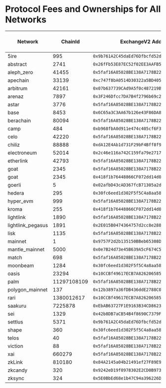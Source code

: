 # Protocol Fees and Ownerships for All Networks

| Network | ChainId | ExchangeV2 Address | Fee Receiver | Seller Fee (bps) | Buyer Fee (bps) | ProxyAdmin Owner |
|---------|---------|--------------------|--------------|------------------|-----------------|------------------|
| 5ire | 995 | `0x9b761A2C45daEd76Dfbcfd52d22cB930a0b41186` | `0x0000000000000000000000000000000000000000` | 0 | 0 | `0x256eFfCeA2ab308D31e318728D2615545171d85B`|
| abstract | 2741 | `0x26fFb53E87EC52f02EE3AAFB57126cBB623C59e9` | `0x0000000000000000000000000000000000000000` | 0 | 0 | `0x256eFfCeA2ab308D31e318728D2615545171d85B`|
| aleph_zero | 41455 | `0x5faf16A85028BE138A7178B222DeC98092FEEF97` | `0x0000000000000000000000000000000000000000` | 0 | 0 | `0x256eFfCeA2ab308D31e318728D2615545171d85B`|
| apechain | 33139 | `0xc747f8bA0514D30322a5BD4056F8c6434448D3F5` | `0x053F171c0D0Cc9d76247D4d1CdDb280bf1131390` | 200 | 0 | `0xe223825497c435BAeaf318F03d33Ec704954028A`|
| arbitrum | 42161 | `0x07b637739CAd9A5f0c487219B283a52717E69978` | `0x053F171c0D0Cc9d76247D4d1CdDb280bf1131390` | 200 | 0 | `0x256eFfCeA2ab308D31e318728D2615545171d85B`|
| arenaz | 7897 | `0x3F246Dfcc7DA7B4f2796b69c2A520162961eFd3a` | `0x053F171c0D0Cc9d76247D4d1CdDb280bf1131390` | 200 | 0 | `0xe223825497c435BAeaf318F03d33Ec704954028A`|
| astar | 3776 | `0x5faf16A85028BE138A7178B222DeC98092FEEF97` | _Old_ | _Old_ | _Old_ | |
| base | 8453 | `0x6C65a3C3AA67b126e43F86DA85775E0F5e9743F7` | `0x053F171c0D0Cc9d76247D4d1CdDb280bf1131390` | 200 | 0 | `0x256eFfCeA2ab308D31e318728D2615545171d85B`|
| berachain | 80094 | `0x5faf16A85028BE138A7178B222DeC98092FEEF97` | `0x0000000000000000000000000000000000000000` | 0 | 0 | `0x256eFfCeA2ab308D31e318728D2615545171d85B`|
| camp | 484 | `0xb968fbA0d911e474c405cf6F375582d7b5C8cEE3` | `0x053F171c0D0Cc9d76247D4d1CdDb280bf1131390` | 200 | 0 | `0xe223825497c435BAeaf318F03d33Ec704954028A`|
| celo | 42220 | `0x5faf16A85028BE138A7178B222DeC98092FEEF97` | `0x053F171c0D0Cc9d76247D4d1CdDb280bf1131390` | 200 | 0 | `0x256eFfCeA2ab308D31e318728D2615545171d85B`|
| chiliz | 88888 | `0xdA12E4Ab1d731F29bF4Bff8f971579D95f8DDD07` | `0x0000000000000000000000000000000000000000` | 0 | 0 | `0x256eFfCeA2ab308D31e318728D2615545171d85B`|
| electroneum | 52014 | `0x2c46e116a742C159fa79e2717b50759EC979e3Be` | `0x053F171c0D0Cc9d76247D4d1CdDb280bf1131390` | 200 | 0 | `0xe223825497c435BAeaf318F03d33Ec704954028A`|
| etherlink | 42793 | `0x5faf16A85028BE138A7178B222DeC98092FEEF97` | `0x053F171c0D0Cc9d76247D4d1CdDb280bf1131390` | 200 | 0 | `0x256eFfCeA2ab308D31e318728D2615545171d85B`|
| goat | 2345 | `0x5faf16A85028BE138A7178B222DeC98092FEEF97` | `0x0000000000000000000000000000000000000000` | 0 | 0 | `0x256eFfCeA2ab308D31e318728D2615545171d85B`|
| goat | 2345 | `0x418f1b76448866CF072dd14d092138190CcdC9aF` | `0x0000000000000000000000000000000000000000` | 0 | 0 | `0x256eFfCeA2ab308D31e318728D2615545171d85B`|
| goerli | 5 | `0x02afbD43cAD367fcB71305a2dfB9A3928218f0c1` | _Old_ | _Old_ | _Old_ | |
| hedera | 295 | `0x30fc6eed1d302F5f5C4a8aa58047d1a730b3Cc91` | `0x0000000000000000000000000000000000000000` | 0 | 0 | `0x256eFfCeA2ab308D31e318728D2615545171d85B`|
| hyper_evm | 999 | `0x5faf16A85028BE138A7178B222DeC98092FEEF97` | `0x0000000000000000000000000000000000000000` | 0 | 0 | `0x256eFfCeA2ab308D31e318728D2615545171d85B`|
| kroma | 255 | `0x418f1b76448866CF072dd14d092138190CcdC9aF` | _Old_ | _Old_ | _Old_ | |
| lightlink | 1890 | `0x5faf16A85028BE138A7178B222DeC98092FEEF97` | `0x053F171c0D0Cc9d76247D4d1CdDb280bf1131390` | 200 | 0 | `0x256eFfCeA2ab308D31e318728D2615545171d85B`|
| lightlink_pegasus | 1891 | `0x2E015B0474364757d2cc8e28897DCBCdEE07e340` | _Old_ | _Old_ | _Old_ | `0xfb571F9da71D1aC33E069571bf5c67faDCFf18e4`|
| lisk | 1135 | `0x5faf16A85028BE138A7178B222DeC98092FEEF97` | `0x053F171c0D0Cc9d76247D4d1CdDb280bf1131390` | 200 | 0 | `0x256eFfCeA2ab308D31e318728D2615545171d85B`|
| mainnet | 1 | `0x9757F2d2b135150BBeb65308D4a91804107cd8D6` | `0x7e9c956e3EFA81Ace71905Ff0dAEf1A71f42CBC5` | 25 | 25 | `0xb23BCD4F668365B1c9Ec4B4DF79915bF8c76C5b5`|
| mantle_mainnet | 5000 | `0x0e7B24d73e45B639A5cF674C5f2Bb02930716f87` | _Old_ | _Old_ | _Old_ | `0x20b9049c69DeA7e5d46De82cE0b33A9D5a8a0893`|
| match | 698 | `0x5faf16A85028BE138A7178B222DeC98092FEEF97` | `0x053F171c0D0Cc9d76247D4d1CdDb280bf1131390` | 200 | 0 | `0x256eFfCeA2ab308D31e318728D2615545171d85B`|
| moonbeam | 1284 | `0x30fc6eed1d302F5f5C4a8aa58047d1a730b3Cc91` | `0x053F171c0D0Cc9d76247D4d1CdDb280bf1131390` | 200 | 0 | `0x256eFfCeA2ab308D31e318728D2615545171d85B`|
| oasis | 23294 | `0x10CCBf49617ECB7A8262065853D6C93Ad42C3C2C` | `0x0000000000000000000000000000000000000000` | 0 | 0 | `0x256eFfCeA2ab308D31e318728D2615545171d85B`|
| palm | 11297108109 | `0x5faf16A85028BE138A7178B222DeC98092FEEF97` | `0x0000000000000000000000000000000000000000` | 0 | 0 | `0x256eFfCeA2ab308D31e318728D2615545171d85B`|
| polygon_mainnet | 137 | `0x12b3897a36fDB436ddE2788C06Eff0ffD997066e` | `0x053F171c0D0Cc9d76247D4d1CdDb280bf1131390` | 200 | 0 | `0x256eFfCeA2ab308D31e318728D2615545171d85B`|
| rari | 1380012617 | `0x10CCBf49617ECB7A8262065853D6C93Ad42C3C2C` | `0x053F171c0D0Cc9d76247D4d1CdDb280bf1131390` | 200 | 0 | `0x256eFfCeA2ab308D31e318728D2615545171d85B`|
| saakuru | 7225878 | `0xEbAB63727F1E9163B34CD862388cE33Bd5Be3199` | `0x0000000000000000000000000000000000000000` | 0 | 0 | `0x256eFfCeA2ab308D31e318728D2615545171d85B`|
| sei | 1329 | `0x42b8DB7aCB54B4f8690C7379Ff2Befb6caf67478` | `0x0000000000000000000000000000000000000000` | 0 | 0 | `0xEF1ad27165B8A72cd07C8a51c111381677ED4d7A`|
| settlus | 5371 | `0x9b761A2C45daEd76Dfbcfd52d22cB930a0b41186` | `0x0000000000000000000000000000000000000000` | 0 | 0 | `0x256eFfCeA2ab308D31e318728D2615545171d85B`|
| shape | 360 | `0x30fc6eed1d302F5f5C4a8aa58047d1a730b3Cc91` | `0x053F171c0D0Cc9d76247D4d1CdDb280bf1131390` | 200 | 0 | `0x256eFfCeA2ab308D31e318728D2615545171d85B`|
| telos | 40 | `0x5faf16A85028BE138A7178B222DeC98092FEEF97` | `0x053F171c0D0Cc9d76247D4d1CdDb280bf1131390` | 200 | 0 | `0x256eFfCeA2ab308D31e318728D2615545171d85B`|
| viction | 88 | `0x5faf16A85028BE138A7178B222DeC98092FEEF97` | `0x0000000000000000000000000000000000000000` | 0 | 0 | `0x256eFfCeA2ab308D31e318728D2615545171d85B`|
| xai | 660279 | `0x5faf16A85028BE138A7178B222DeC98092FEEF97` | `0x0000000000000000000000000000000000000000` | 0 | 0 | `0x256eFfCeA2ab308D31e318728D2615545171d85B`|
| zkLink | 810180 | `0x84A2145a04b21491ef27F89E97C6B5584D86dF0f` | _Old_ | _Old_ | _Old_ | |
| zkcandy | 320 | `0x9242eD19f0978302E2CD0B973e0c4B49042aDfCE` | `0x053F171c0D0Cc9d76247D4d1CdDb280bf1131390` | 200 | 0 | `0xe223825497c435BAeaf318F03d33Ec704954028A`|
| zksync | 324 | `0x5E0BbEd68e1b47C94a396226D8AC10DDe242e77c` | `0x0000000000000000000000000000000000000000` | 0 | 0 | `0x256eFfCeA2ab308D31e318728D2615545171d85B`|
